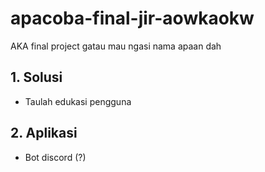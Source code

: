 # apacoba-final-jir-aowkaokw
AKA final project gatau mau ngasi nama apaan dah

## 1. Solusi
- Taulah edukasi pengguna

## 2. Aplikasi
- Bot discord (?)


